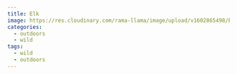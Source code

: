 ```yaml
---
title: Elk
image: https://res.cloudinary.com/rama-llama/image/upload/v1602865498/Bull_Elk_coxkwb.jpg
categories:
  - outdoors
  - wild
tags:
  - wild
  - outdoors
---
```

